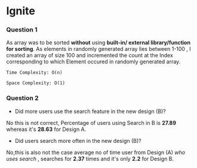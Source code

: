 # Ignite

### Question 1

As array was to be sorted **without** using **built-in/ external library/function for sorting**. As elements in randomly generated array lies between 1-100 , I created an array of size 100 and incremented the count at the Index corresponding to which Element occured in randomly generated array. 

```
Time Complexity: O(n)
```

```
Space Complexity: O(1)
```

### Question 2

* Did more users use the search feature in the new design (B)?


No this is not correct, Percentage of users using Search in B is **27.89** whereas it's **28.63** for Design A.

* Did users search more often in the new design (B)?


No,this is also not the case average no of time user from Design (A) _who uses search_ , searches for **2.37** times and it's only **2.2** for Design B.
